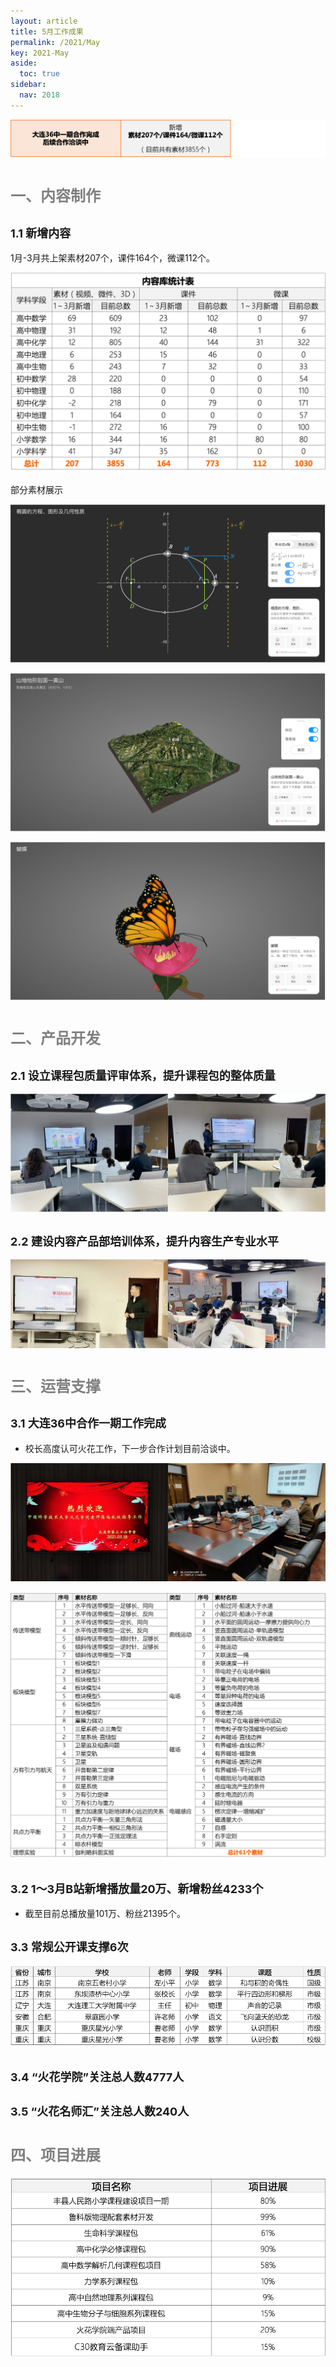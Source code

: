 ```yaml
---
layout: article
title: 5月工作成果
permalink: /2021/May
key: 2021-May
aside:
  toc: true
sidebar:
  nav: 2018
---
```



<bro/><bro/>

![avatar](20210001.png)

# <font size="5" color="gray">一、内容制作</font>

## <font size="4" >1.1 新增内容</font>

1月-3月共上架素材207个，课件164个，微课112个。

![avatar](sc0.png)

部分素材展示

![avatar](sc2.png)

![avatar](sc3.png)

![avatar](sc4.png)

# <font size="5" color="gray">二、产品开发</font>

## <font size="4" >2.1 设立课程包质量评审体系，提升课程包的整体质量</font>

![avatar](sh.png)

## <font size="4" >2.2 建设内容产品部培训体系，提升内容生产专业水平</font>

![avatar](px.png)

# <font size="5" color="gray">三、运营支撑</font>

## <font size="4" >3.1 大连36中合作一期工作完成</font>
  
- 校长高度认可火花工作，下一步合作计划目前洽谈中。

![avatar](dl36.png)

![avatar](dl362.png)

## <font size="4" >3.2 1～3月B站新增播放量20万、新增粉丝4233个</font>

- 截至目前总播放量101万、粉丝21395个。

## <font size="4" >3.3 常规公开课支撑6次</font>

![avatar](gkk.png)

## <font size="4" >3.4 “火花学院”关注总人数4777人</font>

## <font size="4" >3.5 “火花名师汇”关注总人数240人</font>

# <font size="5" color="gray">四、项目进展</font>
 
![avatar](xmjz.png)






